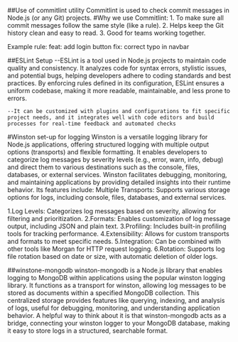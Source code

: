 ##Use of commitlint utility
Commitlint is used to check commit messages in Node.js (or any Git) projects.
#Why we use Commitlint: 1. To make sure all commit messages follow the same style (like a rule). 2. Helps keep the Git history clean and easy to read. 3. Good for teams working together.

Example rule:
feat: add login button
fix: correct typo in navbar

##ESLint Setup
--ESLint is a tool used in Node.js projects to maintain code quality and consistency. It analyzes code for syntax errors, stylistic issues, and potential bugs, helping developers adhere to coding standards and best practices. By enforcing rules defined in its configuration, ESLint ensures a uniform codebase, making it more readable, maintainable, and less prone to errors.

    --It can be customized with plugins and configurations to fit specific project needs, and it integrates well with code editors and build processes for real-time feedback and automated checks

#Winston set-up for logging
Winston is a versatile logging library for Node.js applications, offering structured logging with multiple output options (transports) and flexible formatting. It enables developers to categorize log messages by severity levels (e.g., error, warn, info, debug) and direct them to various destinations such as the console, files, databases, or external services. Winston facilitates debugging, monitoring, and maintaining applications by providing detailed insights into their runtime behavior. Its features include:
Multiple Transports: Supports various storage options for logs, including console, files, databases, and external services.

1.Log Levels: Categorizes log messages based on severity, allowing for filtering and prioritization.
2.Formats: Enables customization of log message output, including JSON and plain text.
3.Profiling: Includes built-in profiling tools for tracking performance.
4.Extensibility: Allows for custom transports and formats to meet specific needs.
5.Integration: Can be combined with other tools like Morgan for HTTP request logging.
6.Rotation: Supports log file rotation based on date or size, with automatic deletion of older logs.

##winstone-mongodb
winston-mongodb is a Node.js library that enables logging to MongoDB within applications using the popular winston logging library. It functions as a transport for winston, allowing log messages to be stored as documents within a specified MongoDB collection. This centralized storage provides features like querying, indexing, and analysis of logs, useful for debugging, monitoring, and understanding application behavior.
A helpful way to think about it is that winston-mongodb acts as a bridge, connecting your winston logger to your MongoDB database, making it easy to store logs in a structured, searchable format.
